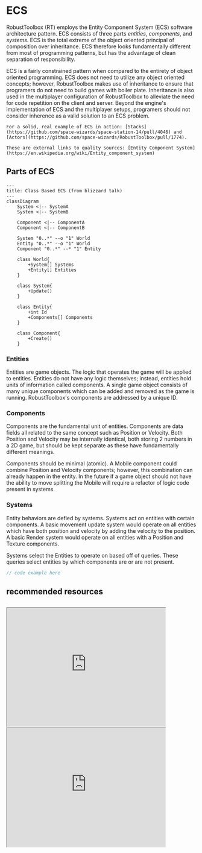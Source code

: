# ECS
<!-- Summary:  *contexts* -->
RobustToolbox (RT) employs the Entity Component System (ECS) software architecture pattern. ECS consists of three parts *entities*, *components*, and *systems*. ECS is the total extreme of the object oriented principal of composition over inheritance. ECS therefore looks fundamentally different from most of programming patterns, but has the advantage of clean separation of responsibility.

ECS is a fairly constrained pattern when compared to the entirety of object oriented programming. ECS does not need to utilize any object oriented concepts; however, RobustToolbox makes use of inheritance to ensure that programers do not need to build games with boiler plate. Inheritance is also used in the multiplayer configuration of RobustToolbox to alleviate the need for code repetition on the client and server. Beyond the engine's implementation of ECS and the multiplayer setups, programers should not consider inherence as a valid solution to an ECS problem.

```admonish info
For a solid, real example of ECS in action: [Stacks](https://github.com/space-wizards/space-station-14/pull/4046) and [Actors](https://github.com/space-wizards/RobustToolbox/pull/1774).

These are external links to quality sources: [Entity Component System](https://en.wikipedia.org/wiki/Entity_component_system)
```

## Parts of ECS
<!-- insert cursed diagram (class) ECS -->
```mermaid
---
title: Class Based ECS (from blizzard talk)
---
classDiagram
    System <|-- SystemA
    System <|-- SystemB

    Component <|-- ComponentA
    Component <|-- ComponentB

    System "0..*" --o "1" World
    Entity "0..*" --o "1" World
    Component "0..*" --* "1" Entity

    class World{
        +System[] Systems
        +Entity[] Entities
    }

    class System{
        +Update()
    }

    class Entity{
        +int Id
        +Components[] Components
    }

    class Component{
        +Create()
    }
```


### Entities
Entities are game objects. The logic that operates the game will be applied to entities. Entities do not have any logic themselves; instead, entities hold units of information called components. A single game object consists of many unique components which can be added and removed as the game is running. RobustToolbox's components are addressed by a unique ID.

### Components
Components are the fundamental unit of entities. Components are data fields all related to the same concept such as Position or Velocity. Both Position and Velocity may be internally identical, both storing 2 numbers in a 2D game, but should be kept separate as these have fundamentally different meanings.

Components should be minimal (atomic). A Mobile component could combine Position and Velocity components; however, this combination can already happen in the entity. In the future if a game object should not have the ability to move splitting the Mobile will require a refactor of logic code present in systems.

### Systems
Entity behaviors are defied by systems. Systems act on entities with certain components. A basic movement update system would operate on all entities which have both position and velocity by adding the velocity to the position. A basic Render system would operate on all entities with a Position and Texture components.

Systems select the Entities to operate on based off of queries. These queries select entities by which components are or are not present.

```c#
// code example here
```
## recommended resources

##
<iframe width="420" height="315"
src="https://www.youtube.com/embed/W3aieHjyNvw">
</iframe>

<iframe width="420" height="315"
src="https://www.youtube.com/embed/JxI3Eu5DPwE">
</iframe>
